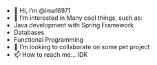 - 👋 Hi, I’m @imaf6971
- 👀 I’m interested in Many cool things, such as:
- Java development with Spring Framework
- Databases
- Functional Programming 
- 💞️ I’m looking to collaborate on some pet project
- 📫 How to reach me... IDK

<!---
imaf6971/imaf6971 is a ✨ special ✨ repository because its `README.md` (this file) appears on your GitHub profile.
You can click the Preview link to take a look at your changes.
--->
